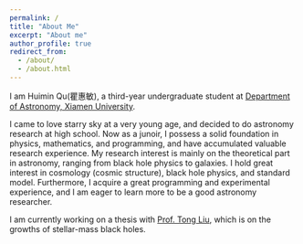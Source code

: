 ```yaml
---
permalink: /
title: "About Me"
excerpt: "About me"
author_profile: true
redirect_from:
  - /about/
  - /about.html
---
```


I am Huimin Qu(瞿惠敏), a third-year undergraduate student at [Department of Astronomy, Xiamen University](https://astro.xmu.edu.cn/en/HOME.htm).

I came to love starry sky at a very young age, and decided to do astronomy research at high school. Now as a junoir, I possess a solid foundation in physics, mathematics, and programming, and have accumulated valuable research experience. My research interest is mainly on the theoretical part in astronomy, ranging from black hole physics to galaxies. I hold great interest in cosmology (cosmic structure), black hole physics, and standard model. Furthermore, I acquire a great programming and experimental experience, and I am eager to learn more to be a good astronomy researcher.

I am currently working on a thesis with [Prof. Tong Liu](https://astro.xmu.edu.cn/info/1074/1845.htm), which is on the growths of stellar-mass black holes.


